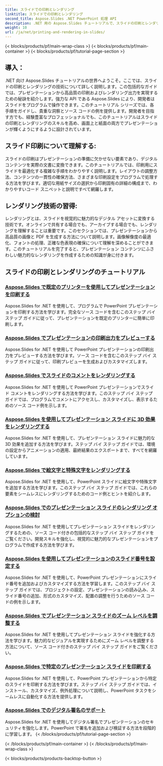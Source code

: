 ```yaml
---
title: スライドでの印刷とレンダリング
linktitle: スライドでの印刷とレンダリング
second_title: Aspose.Slides .NET PowerPoint 処理 API
description: .NET 用の Aspose.Slides チュートリアルで、スライドの印刷とレンダリングのスキルを高めましょう。高品質な出力を実現するテクニックをステップごとに学習します。今すぐスライドの操作を始めましょう。
weight: 10
url: /ja/net/printing-and-rendering-in-slides/
---
```


{< blocks/products/pf/main-wrap-class >}
{< blocks/products/pf/main-container >}
{< blocks/products/pf/tutorial-page-section >}


## 導入：

.NET 向け Aspose.Slides チュートリアルの世界へようこそ。ここでは、スライドの印刷とレンダリングの技術について詳しく説明します。この包括的なガイドでは、プレゼンテーションから高品質の印刷およびレンダリング出力を実現するための秘訣を紹介します。強力な API である Aspose.Slides により、開発者はスライドをプログラムで操作できます。このチュートリアル シリーズでは、各手順をガイドし、貴重な洞察とソース コードの例を提供します。開発者を目指す方でも、経験豊富なプロフェッショナルでも、このチュートリアルはスライドの印刷とレンダリングのスキルを高め、画面上と紙面の両方でプレゼンテーションが輝くようにするように設計されています。

## スライド印刷について理解する:

スライドの印刷はプレゼンテーションの準備に欠かせない要素であり、デジタル コンテンツを実際の文書に変換できます。このチュートリアルでは、印刷用にスライドを最適化する複雑な手順をわかりやすく説明します。レイアウトの調整方法、コンテンツの一貫性の確保方法、さまざまな印刷設定をプログラムで処理する方法を学びます。適切な用紙サイズの選択から印刷固有の詳細の構成まで、わかりやすいコード スニペットと説明ですべて網羅します。

## レンダリング技術の習得:

レンダリングとは、スライドを視覚的に魅力的なデジタル アセットに変換する技術です。オンラインで共有する場合でも、アーカイブする場合でも、レンダリングを理解することは重要です。このセクションでは、プレゼンテーションから高品質の画像と PDF を生成する方法について説明します。画像解像度の最適化、フォントの処理、正確な色表現の確保について理解を深めることができます。このチュートリアルを完了すると、プレゼンテーション コンテンツにふさわしい魅力的なレンダリングを作成するための知識が身に付きます。

## スライドの印刷とレンダリングのチュートリアル
### [Aspose.Slides で既定のプリンターを使用してプレゼンテーションを印刷する](./printing-with-default-printer/)
Aspose.Slides for .NET を使用して、プログラムで PowerPoint プレゼンテーションを印刷する方法を学びます。完全なソース コードを含むこのステップ バイ ステップ ガイドに従って、プレゼンテーションを既定のプリンターに簡単に印刷します。
### [Aspose.Slides でプレゼンテーションの印刷出力をプレビューする](./presentation-print-preview/)
Aspose.Slides for .NET を使用して PowerPoint プレゼンテーションの印刷出力をプレビューする方法を学びます。ソース コードを含むこのステップ バイ ステップ ガイドに従って、印刷プレビューを生成およびカスタマイズします。
### [Aspose.Slides でスライドのコメントをレンダリングする](./rendering-slide-comments/)
Aspose.Slides for .NET を使用して PowerPoint プレゼンテーションでスライド コメントをレンダリングする方法を学びます。このステップ バイ ステップ ガイドでは、プログラムでコメントにアクセスし、カスタマイズし、表示するためのソース コード例を示します。
### [Aspose.Slides を使用してプレゼンテーション スライドに 3D 効果をレンダリングする](./rendering-3d-effects/)
Aspose.Slides for .NET を使用して、プレゼンテーション スライドに魅力的な 3D 効果を追加する方法を学びます。ステップ バイ ステップ ガイドでは、環境の設定からアニメーションの適用、最終結果のエクスポートまで、すべてを網羅しています。
### [Aspose.Slides で絵文字と特殊文字をレンダリングする](./rendering-emoji-special-characters/)
Aspose.Slides for .NET を使用して、PowerPoint スライドに絵文字や特殊文字を追加する方法を学びます。このステップ バイ ステップ ガイドでは、これらの要素をシームレスにレンダリングするためのコード例とヒントを紹介します。
### [Aspose.Slides でのプレゼンテーション スライドのレンダリング オプションの検討](./presentation-render-options/)
Aspose.Slides for .NET を使用してプレゼンテーション スライドをレンダリングするための、ソース コード付きの包括的なステップ バイ ステップ ガイドをご覧ください。開発スキルを強化し、視覚的に魅力的なプレゼンテーションをプログラムで作成する方法を学びます。
### [Aspose.Slides を使用してプレゼンテーションのスライド番号を設定する](./setting-slide-numbers/)
Aspose.Slides for .NET を使用して、PowerPoint プレゼンテーションにスライド番号を追加およびカスタマイズする方法を学習します。このステップ バイ ステップ ガイドでは、プロジェクトの設定、プレゼンテーションの読み込み、スライド番号の追加、形式のカスタマイズ、配置の調整を行うためのソース コードの例を示します。
### [Aspose.Slides でプレゼンテーション スライドのズーム レベルを調整する](./adjusting-zoom-level/)
Aspose.Slides for .NET を使用してプレゼンテーション スライドを強化する方法を学びます。魅力的なビジュアルを実現するためにズーム レベルを調整する方法について、ソース コード付きのステップ バイ ステップ ガイドをご覧ください。
### [Aspose.Slides で特定のプレゼンテーション スライドを印刷する](./printing-specific-slides/)
Aspose.Slides for .NET を使用して、PowerPoint プレゼンテーションから特定のスライドを印刷する方法を学びます。ステップ バイ ステップ ガイドでは、インストール、カスタマイズ、例外処理について説明し、PowerPoint タスクをシームレスに自動化する方法を提供します。
### [Aspose.Slides でのデジタル署名のサポート](./digital-signature-support/)
Aspose.Slides for .NET を使用してデジタル署名でプレゼンテーションのセキュリティを強化します。PowerPoint で署名を追加および検証する方法を段階的に学習します。
{< /blocks/products/pf/tutorial-page-section >}

{< /blocks/products/pf/main-container >}
{< /blocks/products/pf/main-wrap-class >}

{< blocks/products/products-backtop-button >}
